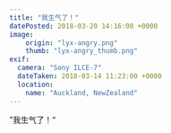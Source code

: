 ```yaml
---
title: "我生气了！"
datePosted: 2018-03-20 14:16:00 +0000
image: 
    origin: "lyx-angry.png"
    thumb: "lyx-angry_thumb.png"
exif:
  camera: "Sony ILCE-7"
  dateTaken: 2018-03-14 11:23:00 +0000
  location:
    name: "Auckland, NewZealand"
---
```


”我生气了！“